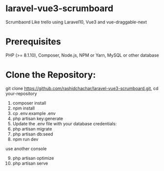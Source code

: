 # laravel-vue3-scrumboard
Scrumbaord Like trello using Laravel10, Vue3 and vue-draggable-next


# Prerequisites
PHP (>= 8.1.10),
Composer,
Node.js,
NPM or Yarn,
MySQL or other database

# Clone the Repository:

git clone https://github.com/rashidchachar/laravel-vue3-scrumboard.git,
cd your-repository

1.  composer install
2.  npm install
3.  cp .env.example .env
4.  php artisan key:generate
5.  Update the .env file with your database credentials:
6.  php artisan migrate
7.  php artisan db:seed
8.  npm run dev

use another console

9.  php artisan optimize  
10. php artisan serve
